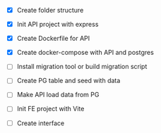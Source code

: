 - [x] Create folder structure

- [x] Init API project with express
- [x] Create Dockerfile for API
- [x] Create docker-compose with API and postgres

- [ ] Install migration tool or build migration script
- [ ] Create PG table and seed with data
- [ ] Make API load data from PG

- [ ] Init FE project with Vite
- [ ] Create interface


